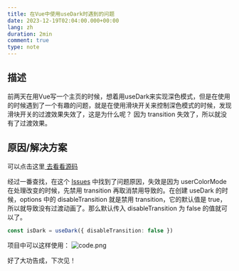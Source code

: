 ```yaml
---
title: 在Vue中使用useDark时遇到的问题
date: 2023-12-19T02:04:00.000+00:00
lang: zh
duration: 2min
comment: true
type: note
---
```


## 描述

前两天在用Vue写一个主页的时候，想着用useDark来实现深色模式，但是在使用的时候遇到了一个有趣的问题，就是在使用滑块开关来控制深色模式的时候，发现滑块开关的过渡效果失效了，这是为什么呢？ 因为 transition 失效了，所以就没有了过渡效果。

## 原因/解决方案

可以点击这里<a href="https://github.com/vueuse/vueuse/blob/main/packages/core/useColorMode/index.ts#L122" target="_blank"><span op75 i-simple-icons-github /> 去看看源码</a>

经过一番查找，在这个 <a href="https://github.com/vueuse/vueuse/issues/3167" target="_blank"><span op75 i-simple-icons-github /> Issues</a> 中找到了问题原因，失效是因为 userColorMode 在处理改变的时候，先禁用 transition 再取消禁用导致的。在创建 useDark 的时候，options 中的 disableTransition 就是禁用 transition，它的默认值是 true，所以就导致没有过渡动画了。那么默认传入 disableTransition 为 false 的值就可以了。

```ts
const isDark = useDark({ disableTransition: false })
```

项目中可以这样使用：
![code.png](https://7.isyangs.cn/8/6581201e3f241-8.png)

好了大功告成，下次见！
